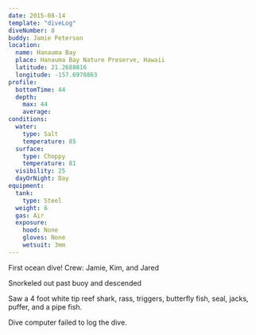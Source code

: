 ```yaml
---
date: 2015-08-14
template: "diveLog"
diveNumber: 8
buddy: Jamie Peterson
location:
  name: Hanauma Bay
  place: Hanauma Bay Nature Preserve, Hawaii
  latitude: 21.2688816
  longitude: -157.6978863
profile:
  bottomTime: 44
  depth:
    max: 44
    average:
conditions:
  water:
    type: Salt
    temperature: 85
  surface:
    type: Choppy
    temperature: 81
  visibility: 25
  dayOrNight: Day
equipment:
  tank:
    type: Steel
  weight: 6
  gas: Air
  exposure:
    hood: None
    gloves: None
    wetsuit: 3mm
---
```

First ocean dive!
Crew: Jamie, Kim, and Jared

Snorkeled out past buoy and descended

Saw a 4 foot white tip reef shark, rass, triggers, butterfly fish, seal, jacks, puffer, and a pipe fish.

Dive computer failed to log the dive.
